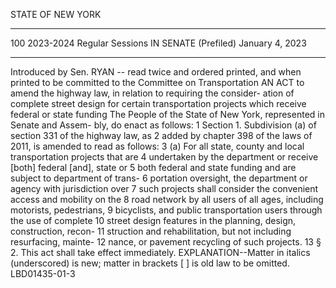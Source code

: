  STATE OF NEW YORK
 ________________________________________________________________________
 100
 2023-2024 Regular Sessions
 IN SENATE
 (Prefiled)
 January 4, 2023
 ___________
 Introduced by Sen. RYAN -- read twice and ordered printed, and when
 printed to be committed to the Committee on Transportation
 AN ACT to amend the highway law, in relation to requiring the consider-
 ation of complete street design for certain transportation projects
 which receive federal or state funding
 The People of the State of New York, represented in Senate and Assem-
 bly, do enact as follows:
 1 Section 1. Subdivision (a) of section 331 of the highway law, as
 2 added by chapter 398 of the laws of 2011, is amended to read as follows:
 3 (a) For all state, county and local transportation projects that are
 4 undertaken by the department or receive [both] federal [and], state or
 5 both federal and state funding and are subject to department of trans-
 6 portation oversight, the department or agency with jurisdiction over
 7 such projects shall consider the convenient access and mobility on the
 8 road network by all users of all ages, including motorists, pedestrians,
 9 bicyclists, and public transportation users through the use of complete
 10 street design features in the planning, design, construction, recon-
 11 struction and rehabilitation, but not including resurfacing, mainte-
 12 nance, or pavement recycling of such projects.
 13 § 2. This act shall take effect immediately.
 EXPLANATION--Matter in italics (underscored) is new; matter in brackets
 [ ] is old law to be omitted.
 LBD01435-01-3